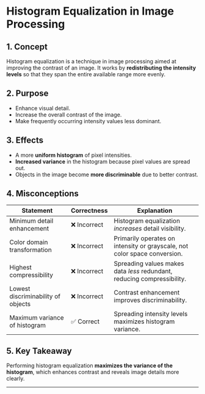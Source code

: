 <!-- File: computing_technology/computer_graphics/histogram_equalization.md -->

# Histogram Equalization in Image Processing

## 1. Concept

Histogram equalization is a technique in image processing aimed at improving the contrast of an image. It works by **redistributing the intensity levels** so that they span the entire available range more evenly.

## 2. Purpose

* Enhance visual detail.
* Increase the overall contrast of the image.
* Make frequently occurring intensity values less dominant.

## 3. Effects

* A more **uniform histogram** of pixel intensities.
* **Increased variance** in the histogram because pixel values are spread out.
* Objects in the image become **more discriminable** due to better contrast.

## 4. Misconceptions

| Statement                          | Correctness | Explanation                                                               |
| ---------------------------------- | ----------- | ------------------------------------------------------------------------- |
| Minimum detail enhancement         | ❌ Incorrect | Histogram equalization *increases* detail visibility.                     |
| Color domain transformation        | ❌ Incorrect | Primarily operates on intensity or grayscale, not color space conversion. |
| Highest compressibility            | ❌ Incorrect | Spreading values makes data *less* redundant, reducing compressibility.   |
| Lowest discriminability of objects | ❌ Incorrect | Contrast enhancement improves discriminability.                           |
| Maximum variance of histogram      | ✅ Correct   | Spreading intensity levels maximizes histogram variance.                  |

## 5. Key Takeaway

Performing histogram equalization **maximizes the variance of the histogram**, which enhances contrast and reveals image details more clearly.

---
